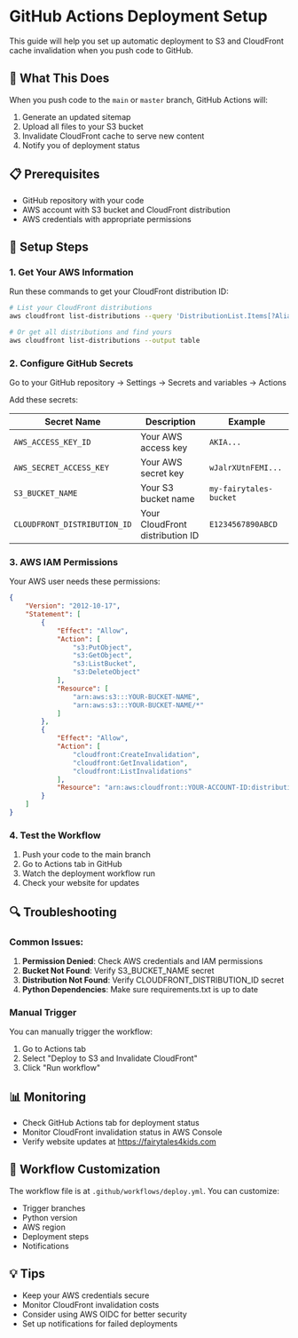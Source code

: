 # GitHub Actions Deployment Setup

This guide will help you set up automatic deployment to S3 and CloudFront cache invalidation when you push code to GitHub.

## 🚀 What This Does

When you push code to the `main` or `master` branch, GitHub Actions will:
1. Generate an updated sitemap
2. Upload all files to your S3 bucket
3. Invalidate CloudFront cache to serve new content
4. Notify you of deployment status

## 📋 Prerequisites

- GitHub repository with your code
- AWS account with S3 bucket and CloudFront distribution
- AWS credentials with appropriate permissions

## 🔧 Setup Steps

### 1. Get Your AWS Information

Run these commands to get your CloudFront distribution ID:

```bash
# List your CloudFront distributions
aws cloudfront list-distributions --query 'DistributionList.Items[?Aliases.Items[?contains(@, `fairytales4kids.com`)]].[Id,DomainName,Aliases.Items]' --output table

# Or get all distributions and find yours
aws cloudfront list-distributions --output table
```

### 2. Configure GitHub Secrets

Go to your GitHub repository → Settings → Secrets and variables → Actions

Add these secrets:

| Secret Name | Description | Example |
|-------------|-------------|---------|
| `AWS_ACCESS_KEY_ID` | Your AWS access key | `AKIA...` |
| `AWS_SECRET_ACCESS_KEY` | Your AWS secret key | `wJalrXUtnFEMI...` |
| `S3_BUCKET_NAME` | Your S3 bucket name | `my-fairytales-bucket` |
| `CLOUDFRONT_DISTRIBUTION_ID` | Your CloudFront distribution ID | `E1234567890ABCD` |

### 3. AWS IAM Permissions

Your AWS user needs these permissions:

```json
{
    "Version": "2012-10-17",
    "Statement": [
        {
            "Effect": "Allow",
            "Action": [
                "s3:PutObject",
                "s3:GetObject",
                "s3:ListBucket",
                "s3:DeleteObject"
            ],
            "Resource": [
                "arn:aws:s3:::YOUR-BUCKET-NAME",
                "arn:aws:s3:::YOUR-BUCKET-NAME/*"
            ]
        },
        {
            "Effect": "Allow",
            "Action": [
                "cloudfront:CreateInvalidation",
                "cloudfront:GetInvalidation",
                "cloudfront:ListInvalidations"
            ],
            "Resource": "arn:aws:cloudfront::YOUR-ACCOUNT-ID:distribution/YOUR-DISTRIBUTION-ID"
        }
    ]
}
```

### 4. Test the Workflow

1. Push your code to the main branch
2. Go to Actions tab in GitHub
3. Watch the deployment workflow run
4. Check your website for updates

## 🔍 Troubleshooting

### Common Issues:

1. **Permission Denied**: Check AWS credentials and IAM permissions
2. **Bucket Not Found**: Verify S3_BUCKET_NAME secret
3. **Distribution Not Found**: Verify CLOUDFRONT_DISTRIBUTION_ID secret
4. **Python Dependencies**: Make sure requirements.txt is up to date

### Manual Trigger

You can manually trigger the workflow:
1. Go to Actions tab
2. Select "Deploy to S3 and Invalidate CloudFront"
3. Click "Run workflow"

## 📊 Monitoring

- Check GitHub Actions tab for deployment status
- Monitor CloudFront invalidation status in AWS Console
- Verify website updates at https://fairytales4kids.com

## 🔄 Workflow Customization

The workflow file is at `.github/workflows/deploy.yml`. You can customize:
- Trigger branches
- Python version
- AWS region
- Deployment steps
- Notifications

## 💡 Tips

- Keep your AWS credentials secure
- Monitor CloudFront invalidation costs
- Consider using AWS OIDC for better security
- Set up notifications for failed deployments 